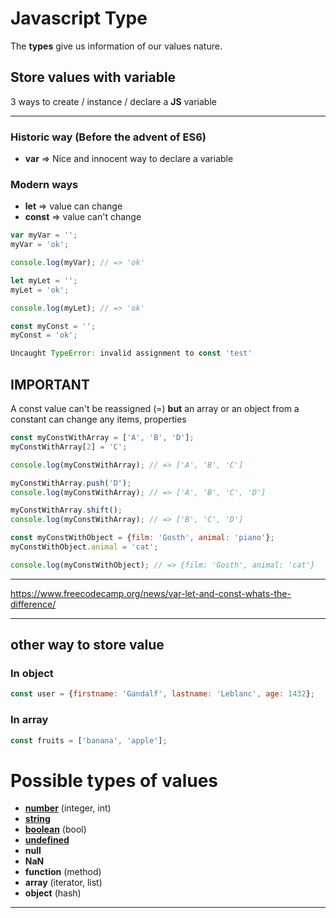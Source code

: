 # Javascript Type

The **types** give us information of our values nature.

## Store values with variable
3 ways to create / instance / declare a **JS** variable

---
### Historic way (Before the advent of ES6)
* **var** => Nice and innocent way to declare a variable

### Modern ways
* **let** => value can change
* **const** => value can't change


```js
var myVar = '';
myVar = 'ok';

console.log(myVar); // => 'ok'
```

```js
let myLet = '';
myLet = 'ok';

console.log(myLet); // => 'ok'
```

```js
const myConst = '';
myConst = 'ok';

Uncaught TypeError: invalid assignment to const 'test'
```

## IMPORTANT
A const value can't be reassigned (=) **but** an array or an object from a constant can change any items, properties

```js
const myConstWithArray = ['A', 'B', 'D'];
myConstWithArray[2] = 'C';

console.log(myConstWithArray); // => ['A', 'B', 'C']

myConstWithArray.push('D');
console.log(myConstWithArray); // => ['A', 'B', 'C', 'D']

myConstWithArray.shift();
console.log(myConstWithArray); // => ['B', 'C', 'D']
```
```js
const myConstWithObject = {film: 'Gosth', animal: 'piano'};
myConstWithObject.animal = 'cat';

console.log(myConstWithObject); // => {film: 'Gosth', animal: 'cat'}
```

---
https://www.freecodecamp.org/news/var-let-and-const-whats-the-difference/

---


## other way to store value

### In object

```js
const user = {firstname: 'Gandalf', lastname: 'Leblanc', age: 1432};
```

### In array

```js
const fruits = ['banana', 'apple'];
```

# Possible types of values

* **[number](https://github.com/Jeff1377/js-learning/tree/main/js-types/number.md)** (integer, int)
* **[string](https://github.com/Jeff1377/js-learning/tree/main/js-types/string.md)**
* **[boolean](https://github.com/Jeff1377/js-learning/tree/main/js-types/boolean.md)** (bool)
* **[undefined](https://github.com/Jeff1377/js-learning/tree/main/js-types/undefined.md)**
* **null**
* **NaN**
* **function** (method)
* **array** (iterator, list)
* **object** (hash)

---
